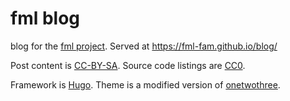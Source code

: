 # fml blog

blog for the [fml project](https://github.com/fml-fam). Served at https://fml-fam.github.io/blog/

Post content is [CC-BY-SA](http://creativecommons.org/licenses/by-sa/4.0/). Source code listings are [CC0](http://creativecommons.org/publicdomain/zero/1.0/).

Framework is [Hugo](https://gohugo.io/). Theme is a modified version of [onetwothree](https://github.com/schollz/onetwothree).
